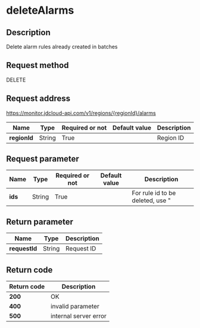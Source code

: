 # deleteAlarms


## Description
Delete alarm rules already created in batches

## Request method
DELETE

## Request address
https://monitor.jdcloud-api.com/v1/regions/{regionId}/alarms

|Name|Type|Required or not|Default value|Description|
|---|---|---|---|---|
|**regionId**|String|True||Region ID|

## Request parameter
|Name|Type|Required or not|Default value|Description|
|---|---|---|---|---|
|**ids**|String|True||For rule id to be deleted, use "|" to separate multiple rules|


## Return parameter
|Name|Type|Description|
|---|---|---|
|**requestId**|String|Request ID|



## Return code
|Return code|Description|
|---|---|
|**200**|OK|
|**400**|invalid parameter|
|**500**|internal server error|
